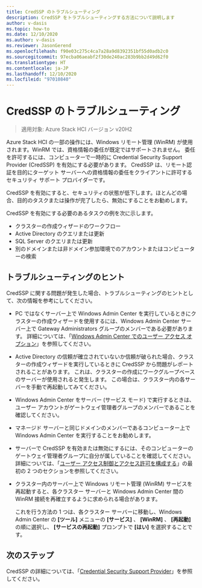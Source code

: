 ```yaml
---
title: CredSSP のトラブルシューティング
description: CredSSP をトラブルシューティングする方法について説明します
author: v-dasis
ms.topic: how-to
ms.date: 12/10/2020
ms.author: v-dasis
ms.reviewer: JasonGerend
ms.openlocfilehash: f90e03c275c4ca7a28a9d8392351bf55d0adb2c0
ms.sourcegitcommit: 97ecba06aeabf2f30de240ac283b9bb2d49d62f0
ms.translationtype: HT
ms.contentlocale: ja-JP
ms.lasthandoff: 12/10/2020
ms.locfileid: "97010840"
---
```

# <a name="troubleshoot-credssp"></a>CredSSP のトラブルシューティング

> 適用対象: Azure Stack HCI バージョン v20H2

Azure Stack HCI の一部の操作には、Windows リモート管理 (WinRM) が使用されます。WinRM では、資格情報の委任が既定ではサポートされません。 委任を許可するには、コンピューターで一時的に Credential Security Support Provider (CredSSP) を有効にする必要があります。 CredSSP は、リモート認証を目的にターゲット サーバーへの資格情報の委任をクライアントに許可するセキュリティ サポート プロバイダーです。 

CredSSP を有効にすると、セキュリティの状態が低下します。ほとんどの場合、目的のタスクまたは操作が完了したら、無効にすることをお勧めします。

CredSSP を有効にする必要のあるタスクの例を次に示します。

- クラスターの作成ウィザードのワークフロー
- Active Directory のクエリまたは更新
- SQL Server のクエリまたは更新
- 別のドメインまたは非ドメイン参加環境でのアカウントまたはコンピューターの検索

## <a name="troubleshooting-tips"></a>トラブルシューティングのヒント

CredSSP に関する問題が発生した場合、トラブルシューティングのヒントとして、次の情報を参考にしてください。

- PC ではなくサーバー上で Windows Admin Center を実行しているときにクラスターの作成ウィザードを使用するには、Windows Admin Center サーバー上で Gateway Administrators グループのメンバーである必要があります。 詳細については、「[Windows Admin Center でのユーザー アクセス オプション](/windows-server/manage/windows-admin-center/plan/user-access-options)」を参照してください。

- Active Directory の信頼が確立されていないか信頼が破られた場合、クラスターの作成ウィザードを実行しているときに CredSSP から問題がレポートされることがあります。 これは、クラスターの作成にワークグループベースのサーバーが使用されると発生します。 この場合は、クラスター内の各サーバーを手動で再起動してみてください。

- Windows Admin Center をサーバー (サービス モード) で実行するときは、ユーザー アカウントがゲートウェイ管理者グループのメンバーであることを確認してください。

- マネージド サーバーと同じドメインのメンバーであるコンピューター上で Windows Admin Center を実行することをお勧めします。

- サーバーで CredSSP を有効または無効にするには、そのコンピューターのゲートウェイ管理者グループに自分が属していることを確認してください。 詳細については、「[ユーザー アクセス制御とアクセス許可を構成する](/windows-server/manage/windows-admin-center/configure/user-access-control#gateway-access-role-definitions)」の最初の 2 つのセクションを参照してください。

- クラスター内のサーバー上で Windows リモート管理 (WinRM) サービスを再起動すると、各クラスター サーバーと Windows Admin Center 間の WinRM 接続を再確立するように求められる場合があります。

    これを行う方法の 1 つは、各クラスター サーバーに移動し、Windows Admin Center の **[ツール]** メニューの **[サービス]** 、 **[WinRM]** 、 **[再起動]** の順に選択し、 **[サービスの再起動]** プロンプトで **[はい]** を選択することです。

## <a name="next-steps"></a>次のステップ

CredSSP の詳細については、「[Credential Security Support Provider](/windows/win32/secauthn/credential-security-support-provider)」を参照してください。